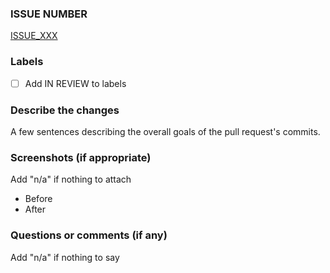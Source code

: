 ### ISSUE NUMBER
[ISSUE_XXX]()

### Labels
- [ ] Add IN REVIEW to labels

### Describe the changes
A few sentences describing the overall goals of the pull request's commits.

### Screenshots (if appropriate)
Add "n/a" if nothing to attach
 - Before
 - After

### Questions or comments (if any)
Add "n/a" if nothing to say
